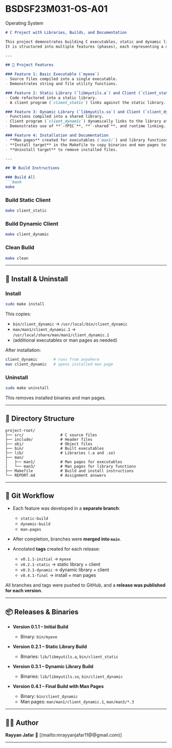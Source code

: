 # BSDSF23M031-OS-A01
Operating System

````markdown
# C Project with Libraries, Builds, and Documentation

This project demonstrates building C executables, static and dynamic libraries, and proper documentation using **Makefiles**, **man pages**, and **Git workflow**.  
It is structured into multiple features (phases), each representing a milestone in the assignment.

---

## 📌 Project Features

### Feature 1: Basic Executable (`myexe`)
- Source files compiled into a single executable.
- Demonstrates string and file utility functions.

### Feature 2: Static Library (`libmyutils.a`) and Client (`client_static`)
- Code refactored into a static library.
- A client program (`client_static`) links against the static library.

### Feature 3: Dynamic Library (`libmyutils.so`) and Client (`client_dynamic`)
- Functions compiled into a shared library.
- Client program (`client_dynamic`) dynamically links to the library at runtime.
- Demonstrates use of **`-fPIC`**, **`-shared`**, and runtime linking.

### Feature 4: Installation and Documentation
- **Man pages** created for executables (`man1/`) and library functions (`man3/`).
- **Install target** in the Makefile to copy binaries and man pages to system directories.
- **Uninstall target** to remove installed files.

---

## 🛠️ Build Instructions

### Build All
```bash
make
````

### Build Static Client

```bash
make client_static
```

### Build Dynamic Client

```bash
make client_dynamic
```

### Clean Build

```bash
make clean
```

---

## 📖 Install & Uninstall

### Install

```bash
sudo make install
```

This copies:

* `bin/client_dynamic` → `/usr/local/bin/client_dynamic`
* `man/man1/client_dynamic.1` → `/usr/local/share/man/man1/client_dynamic.1`
* (additional executables or man pages as needed)

After installation:

```bash
client_dynamic       # runs from anywhere
man client_dynamic   # opens installed man page
```

### Uninstall

```bash
sudo make uninstall
```

This removes installed binaries and man pages.

---

## 📂 Directory Structure

```
project-root/
├── src/                # C source files
├── include/            # Header files
├── obj/                # Object files
├── bin/                # Built executables
├── lib/                # Libraries (.a and .so)
├── man/
│   ├── man1/           # Man pages for executables
│   └── man3/           # Man pages for library functions
├── Makefile            # Build and install instructions
└── REPORT.md           # Assignment answers
```

---

## 🔀 Git Workflow

* Each feature was developed in a **separate branch**:

  * `static-build`
  * `dynamic-build`
  * `man-pages`
* After completion, branches were **merged into `main`**.
* Annotated **tags** created for each release:

  * `v0.1.1-initial` → `myexe`
  * `v0.2.1-static` → static library + client
  * `v0.3.1-dynamic` → dynamic library + client
  * `v0.4.1-final` → install + man pages

All branches and tags were pushed to GitHub, and a **release was published for each version**.

---

## 📦 Releases & Binaries

* **Version 0.1.1 – Initial Build**

  * Binary: `bin/myexe`

* **Version 0.2.1 – Static Library Build**

  * Binaries: `lib/libmyutils.a`, `bin/client_static`

* **Version 0.3.1 – Dynamic Library Build**

  * Binaries: `lib/libmyutils.so`, `bin/client_dynamic`

* **Version 0.4.1 – Final Build with Man Pages**

  * Binary: `bin/client_dynamic`
  * Man pages: `man/man1/client_dynamic.1`, `man/man3/*.3`

---

## 👨‍💻 Author

**Rayyan Jafar**
📧 \[(mailto:mrayyanjafar11@@gmail.com)]

---
```
